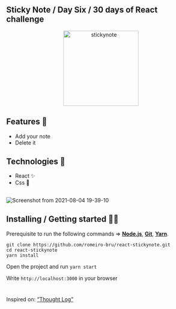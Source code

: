 ## Sticky Note / Day Six / 30 days of React challenge 

<p  align="center">
<img  src="https://media.giphy.com/media/osAcIGTSyeovPq6Xph/giphy.gif"  height="200" alt="stickynote">
</p>

## Features 👾 
* Add your note
* Delete it

## Technologies :mag_right:
* React :sparkles:
* Css :nail_care:

##
![Screenshot from 2021-08-04 19-39-10](https://user-images.githubusercontent.com/56081906/128264735-7661ffa9-0140-4c0f-9997-0bb1b58ec685.png)


## Installing / Getting started 👨‍🏭

Prerequisite to run the following commands => <strong>[Node.js](https://nodejs.org/en/download/)</strong>, 
                           <strong>[Git](https://git-scm.com/downloads)</strong>, 
                           <strong>[Yarn](https://yarnpkg.com/)</strong>.
<br>
```
git clone https://github.com/romeiro-bru/react-stickynote.git
cd react-stickynote
yarn install
```


Open the project and run ```yarn start```

Write ```http://localhost:3000``` in your browser


#
Inspired on: [“Thought Log”](https://github.com/graceaveris/React.js_thought_log)

